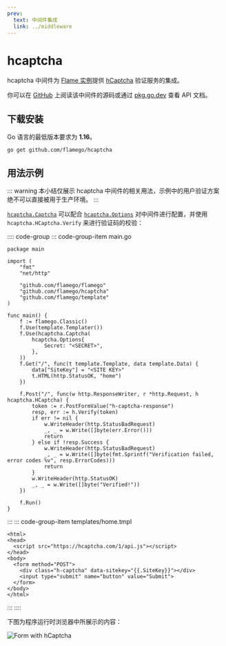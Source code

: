 ```yaml
---
prev:
  text: 中间件集成
  link: ../middleware
---
```


# hcaptcha

hcaptcha 中间件为 [Flame 实例](../core-concepts.md#实例)提供 [hCaptcha](https://www.hcaptcha.com/) 验证服务的集成。

你可以在 [GitHub](https://github.com/flamego/hcaptcha) 上阅读该中间件的源码或通过 [pkg.go.dev](https://pkg.go.dev/github.com/flamego/hcaptcha?tab=doc) 查看 API 文档。

## 下载安装

Go 语言的最低版本要求为 **1.16**。

```:no-line-numbers
go get github.com/flamego/hcaptcha
```

## 用法示例

::: warning
本小结仅展示 hcaptcha 中间件的相关用法，示例中的用户验证方案绝不可以直接被用于生产环境。
:::

[`hcaptcha.Captcha`](https://pkg.go.dev/github.com/flamego/hcaptcha#Captcha) 可以配合 [`hcaptcha.Options`](https://pkg.go.dev/github.com/flamego/hcaptcha#Options) 对中间件进行配置，并使用 `hcaptcha.HCaptcha.Verify` 来进行验证码的校验：

:::: code-group
::: code-group-item main.go
```go:no-line-numbers{21,27}
package main

import (
	"fmt"
	"net/http"

	"github.com/flamego/flamego"
	"github.com/flamego/hcaptcha"
	"github.com/flamego/template"
)

func main() {
	f := flamego.Classic()
	f.Use(template.Templater())
	f.Use(hcaptcha.Captcha(
		hcaptcha.Options{
			Secret: "<SECRET>",
		},
	))
	f.Get("/", func(t template.Template, data template.Data) {
		data["SiteKey"] = "<SITE KEY>"
		t.HTML(http.StatusOK, "home")
	})

	f.Post("/", func(w http.ResponseWriter, r *http.Request, h hcaptcha.HCaptcha) {
		token := r.PostFormValue("h-captcha-response")
		resp, err := h.Verify(token)
		if err != nil {
			w.WriteHeader(http.StatusBadRequest)
			_, _ = w.Write([]byte(err.Error()))
			return
		} else if !resp.Success {
			w.WriteHeader(http.StatusBadRequest)
			_, _ = w.Write([]byte(fmt.Sprintf("Verification failed, error codes %v", resp.ErrorCodes)))
			return
		}
		w.WriteHeader(http.StatusOK)
		_, _ = w.Write([]byte("Verified!"))
	})

	f.Run()
}
```
:::
::: code-group-item templates/home.tmpl
```html:no-line-numbers
<html>
<head>
  <script src="https://hcaptcha.com/1/api.js"></script>
</head>
<body>
  <form method="POST">
    <div class="h-captcha" data-sitekey="{{.SiteKey}}"></div>
    <input type="submit" name="button" value="Submit">
  </form>
</body>
</html>
```
:::
::::

下图为程序运行时浏览器中所展示的内容：

![Form with hCaptcha](https://user-images.githubusercontent.com/2946214/158646590-6e58234f-70ae-4afa-a9f4-b69ffaa5c04f.png)
